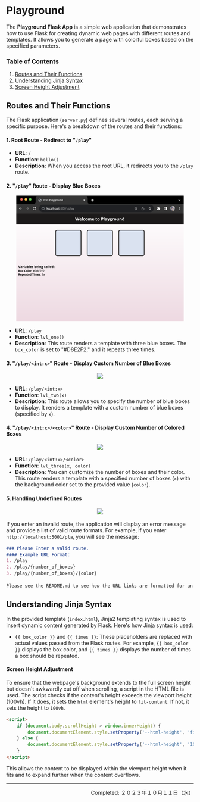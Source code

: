 # Playground

The **Playground Flask App** is a simple web application that demonstrates how to use Flask for creating dynamic web pages with different routes and templates. It allows you to generate a page with colorful boxes based on the specified parameters.

### Table of Contents

1. [Routes and Their Functions](#routes-and-their-functions)
2. [Understanding Jinja Syntax](#understanding-jinja-syntax)
3. [Screen Height Adjustment](#screen-height-adjustment)

## Routes and Their Functions

The Flask application (`server.py`) defines several routes, each serving a specific purpose. Here's a breakdown of the routes and their functions:

#### 1. Root Route - Redirect to "`/play`"

- **URL**: `/`
- **Function**: `hello()`
- **Description**: When you access the root URL, it redirects you to the `/play` route.

#### 2. "`/play`" Route - Display Blue Boxes

<div align="center">
<img src="./imgs/Playground-LevelOne-Demo.png" width="450px" height="auto">
</div>

- **URL**: `/play`
- **Function**: `lvl_one()`
- **Description**: This route renders a template with three blue boxes. The `box_color` is set to "#D8E2F2," and it repeats three times.

#### 3. "`/play/<int:x>`" Route - Display Custom Number of Blue Boxes

<div align="center">
<img src="./imgs/Playground-LevelTwo-Demo.gif" width="450px" height="auto">
</div>

- **URL**: `/play/<int:x>`
- **Function**: `lvl_two(x)`
- **Description**: This route allows you to specify the number of blue boxes to display. It renders a template with a custom number of blue boxes (specified by `x`).

#### 4. "`/play/<int:x>/<color>`" Route - Display Custom Number of Colored Boxes

<div align="center">
<img src="./imgs/Playground-LevelThree-Demo.gif" width="450px" height="auto">
</div>

- **URL**: `/play/<int:x>/<color>`
- **Function**: `lvl_three(x, color)`
- **Description**: You can customize the number of boxes and their color. This route renders a template with a specified number of boxes (`x`) with the background color set to the provided value (`color`).

#### 5. Handling Undefined Routes

<div align="center">
<img src="./imgs/Playground-UndefinedPath-Demo.gif" width="450px" height="auto">
</div>

If you enter an invalid route, the application will display an error message and provide a list of valid route formats. For example, if you enter `http://localhost:5001/pla`, you will see the message:

```markdown
### Please Enter a valid route.
#### Example URL Format:
1. /play
2. /play/{number_of_boxes}
3. /play/{number_of_boxes}/{color}

Please see the README.md to see how the URL links are formatted for an accurate example.
```

## Understanding Jinja Syntax

In the provided template (`index.html`), Jinja2 templating syntax is used to insert dynamic content generated by Flask. Here's how Jinja syntax is used:

- `{{ box_color }}` and `{{ times }}`: These placeholders are replaced with actual values passed from the Flask routes. For example, `{{ box_color }}` displays the box color, and `{{ times }}` displays the number of times a box should be repeated.

#### Screen Height Adjustment

To ensure that the webpage's background extends to the full screen height but doesn't awkwardly cut off when scrolling, a script in the HTML file is used. The script checks if the content's height exceeds the viewport height (100vh). If it does, it sets the `html` element's height to `fit-content`. If not, it sets the height to `100vh`.

```html
<script>
    if (document.body.scrollHeight > window.innerHeight) {
        document.documentElement.style.setProperty('--html-height', 'fit-content');
    } else {
        document.documentElement.style.setProperty('--html-height', '100vh');
    }
</script>
```

This allows the content to be displayed within the viewport height when it fits and to expand further when the content overflows.

---
<p align="right">Completed: ２０２３年１０月１１日（水）</p>